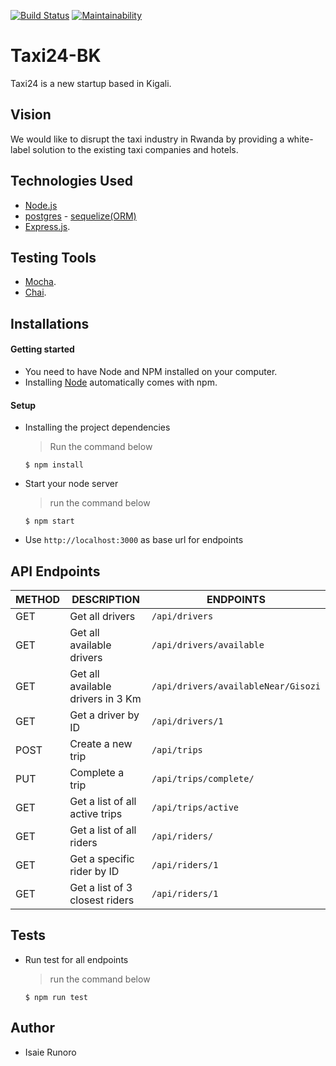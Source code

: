 [![Build Status](https://travis-ci.org/IsaiahRn/Taxi24-BK.svg?branch=development)](https://travis-ci.org/IsaiahRn/Taxi24-BK)
[![Maintainability](https://api.codeclimate.com/v1/badges/f6d69ab85f7597f10d49/maintainability)](https://codeclimate.com/github/IsaiahRn/Taxi24-BK/maintainability)

# Taxi24-BK
Taxi24 is a new startup based in Kigali.

## Vision
We would like to disrupt the taxi industry in Rwanda by providing a white-label solution to the existing taxi companies and hotels.

## Technologies Used

[node]: (https://nodejs.org)

- [Node.js](https://nodejs.org/)
- [postgres](https://www.postgresql.org/) - [sequelize(ORM)](https://sequelize.org/)
- [Express.js](https://expressjs.com).

## Testing Tools

- [Mocha](https://mochajs.org/).
- [Chai](https://chaijs.com).

## Installations

#### Getting started

- You need to have Node and NPM installed on your computer.
- Installing [Node](https://nodejs.org/) automatically comes with npm.


#### Setup

- Installing the project dependencies
  > Run the command below
  ```shell
  $ npm install
  ```
- Start your node server
  > run the command below
  ```shell
  $ npm start
  ```
- Use `http://localhost:3000` as base url for endpoints

## API Endpoints

| METHOD | DESCRIPTION                             | ENDPOINTS                          |
| ------ | --------------------------------------- | ---------------------------------  |
| GET    | Get all drivers                         | `/api/drivers`                     |
| GET    | Get all available drivers               | `/api/drivers/available`           |
| GET    | Get all available drivers in 3 Km       | `/api/drivers/availableNear/Gisozi`|
| GET    | Get a driver by ID                      | `/api/drivers/1`                   |
| POST   | Create a new trip                       | `/api/trips`                       |
| PUT    | Complete a trip                         | `/api/trips/complete/`             |
| GET    | Get a list of all active trips          | `/api/trips/active`                |
| GET    | Get a list of all riders                | `/api/riders/`                     |
| GET    | Get a specific rider by ID              | `/api/riders/1`                    |
| GET    | Get a list of 3 closest riders          | `/api/riders/1`                    |

## Tests

- Run test for all endpoints
  > run the command below
  ```shell
  $ npm run test
  ```


## Author

- Isaie Runoro